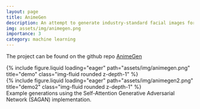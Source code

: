 ```yaml
---
layout: page
title: AnimeGen
description: An attempt to generate industry-standard facial images for anime characters using Generative Adversarial Networks
img: assets/img/animegen.png
importance: 3
category: machine learning
---
```


The project can be found on the github repo [AnimeGen](https://github.com/aandyw/AnimeGen)

<div class="row">
    <div class="col-sm mt-3 mt-md-0">
        {% include figure.liquid loading="eager" path="assets/img/animegen.png" title="demo" class="img-fluid rounded z-depth-1" %}
    </div>
    <div class="col-sm mt-3 mt-md-0">
        {% include figure.liquid loading="eager" path="assets/img/animegen2.png" title="demo2" class="img-fluid rounded z-depth-1" %}
    </div>
</div>
<div class="caption">
    Example generations using the Self-Attention Generative Adversarial Network (SAGAN) implementation.
</div>
